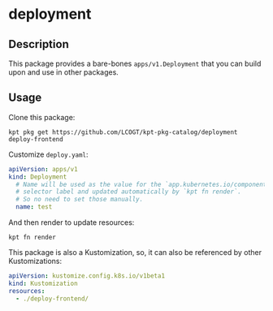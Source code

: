# deployment

## Description

This package provides a bare-bones `apps/v1.Deployment` that you can build upon
and use in other packages.

## Usage

Clone this package:

```shell
kpt pkg get https://github.com/LCOGT/kpt-pkg-catalog/deployment deploy-frontend
```

Customize `deploy.yaml`:

```yaml
apiVersion: apps/v1
kind: Deployment
  # Name will be used as the value for the `app.kubernetes.io/component`
  # selector label and updated automatically by `kpt fn render`.
  # So no need to set those manually.
  name: test
```

And then render to update resources:

```shell
kpt fn render
```

This package is also a Kustomization, so, it can also be referenced by other
Kustomizations:

```yaml
apiVersion: kustomize.config.k8s.io/v1beta1
kind: Kustomization
resources:
  - ./deploy-frontend/
```
